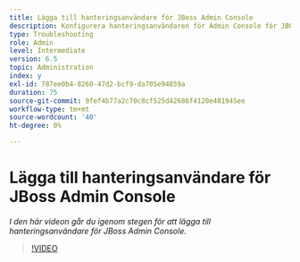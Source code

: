 ```yaml
---
title: Lägga till hanteringsanvändare för JBoss Admin Console
description: Konfigurera hanteringsanvändaren för Admin Console för JBOSS
type: Troubleshooting
role: Admin
level: Intermediate
version: 6.5
topic: Administration
index: y
exl-id: 787ee0b4-8260-47d2-bcf9-da705e94859a
duration: 75
source-git-commit: 9fef4b77a2c70c8cf525d42686f4120e481945ee
workflow-type: tm+mt
source-wordcount: '40'
ht-degree: 0%

---
```


# Lägga till hanteringsanvändare för JBoss Admin Console

*I den här videon går du igenom stegen för att lägga till hanteringsanvändare för JBoss Admin Console.*

>[!VIDEO](https://video.tv.adobe.com/v/335484?quality=12&learn=on)
